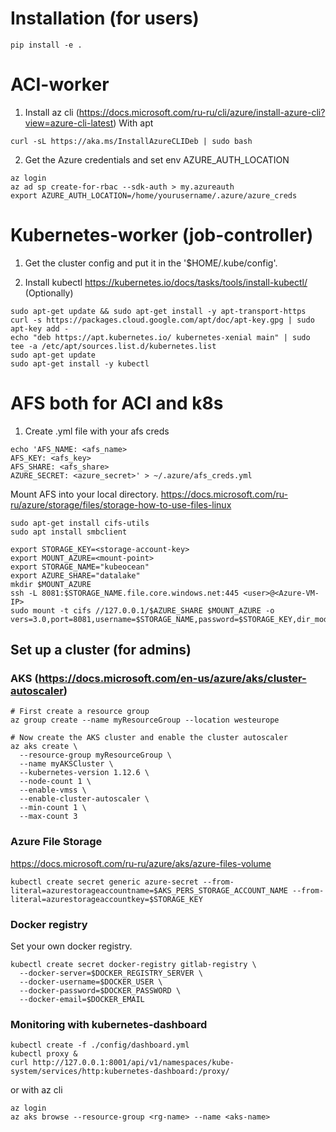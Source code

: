 # Installation (for users)

```
pip install -e .
```

# ACI-worker
1. Install az cli (https://docs.microsoft.com/ru-ru/cli/azure/install-azure-cli?view=azure-cli-latest)
With apt
```
curl -sL https://aka.ms/InstallAzureCLIDeb | sudo bash
```

2. Get the Azure credentials and set env AZURE_AUTH_LOCATION
```
az login
az ad sp create-for-rbac --sdk-auth > my.azureauth
export AZURE_AUTH_LOCATION=/home/yourusername/.azure/azure_creds
```

# Kubernetes-worker (job-controller)

1. Get the cluster config and put it in the '$HOME/.kube/config'.

2. Install kubectl https://kubernetes.io/docs/tasks/tools/install-kubectl/  (Optionally)
```
sudo apt-get update && sudo apt-get install -y apt-transport-https
curl -s https://packages.cloud.google.com/apt/doc/apt-key.gpg | sudo apt-key add -
echo "deb https://apt.kubernetes.io/ kubernetes-xenial main" | sudo tee -a /etc/apt/sources.list.d/kubernetes.list
sudo apt-get update
sudo apt-get install -y kubectl
```

# AFS both for ACI and k8s

1. Create .yml file with your afs creds
```
echo 'AFS_NAME: <afs_name>
AFS_KEY: <afs_key>
AFS_SHARE: <afs_share>
AZURE_SECRET: <azure_secret>' > ~/.azure/afs_creds.yml
```

Mount AFS into your local directory.
https://docs.microsoft.com/ru-ru/azure/storage/files/storage-how-to-use-files-linux
```
sudo apt-get install cifs-utils
sudo apt install smbclient

export STORAGE_KEY=<storage-account-key>
export MOUNT_AZURE=<mount-point>
export STORAGE_NAME="kubeocean"
export AZURE_SHARE="datalake"
mkdir $MOUNT_AZURE
ssh -L 8081:$STORAGE_NAME.file.core.windows.net:445 <user>@<Azure-VM-IP>
sudo mount -t cifs //127.0.0.1/$AZURE_SHARE $MOUNT_AZURE -o vers=3.0,port=8081,username=$STORAGE_NAME,password=$STORAGE_KEY,dir_mode=0777,file_mode=0777,serverino

```



## Set up a cluster (for admins)
### AKS (https://docs.microsoft.com/en-us/azure/aks/cluster-autoscaler)
```
# First create a resource group
az group create --name myResourceGroup --location westeurope

# Now create the AKS cluster and enable the cluster autoscaler
az aks create \
  --resource-group myResourceGroup \
  --name myAKSCluster \
  --kubernetes-version 1.12.6 \
  --node-count 1 \
  --enable-vmss \
  --enable-cluster-autoscaler \
  --min-count 1 \
  --max-count 3
```

### Azure File Storage
https://docs.microsoft.com/ru-ru/azure/aks/azure-files-volume
```
kubectl create secret generic azure-secret --from-literal=azurestorageaccountname=$AKS_PERS_STORAGE_ACCOUNT_NAME --from-literal=azurestorageaccountkey=$STORAGE_KEY
```


### Docker registry
Set your own docker registry.
```
kubectl create secret docker-registry gitlab-registry \
  --docker-server=$DOCKER_REGISTRY_SERVER \
  --docker-username=$DOCKER_USER \
  --docker-password=$DOCKER_PASSWORD \
  --docker-email=$DOCKER_EMAIL
   ```

### Monitoring with kubernetes-dashboard
```
kubectl create -f ./config/dashboard.yml
kubectl proxy &
curl http://127.0.0.1:8001/api/v1/namespaces/kube-system/services/http:kubernetes-dashboard:/proxy/
```

or with az cli
```
az login
az aks browse --resource-group <rg-name> --name <aks-name>
```
